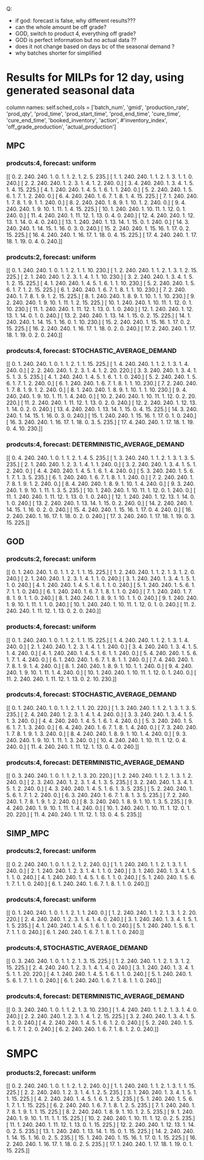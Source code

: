 Q:
- if god: forecast is false, why different results???
- can the whole amount be off grade?
- GOD, switch to product 4, everything off grade?
- GOD is perfect information but no actual data ??
- does it not change based on days bc of the seasonal demand ?
- why batches shorter for simplified

# Results for MILPs for 12 day, using generated seasonal data

column names:
self.sched_cols = ['batch_num', 'gmid', 'production_rate',
                      'prod_qty', 'prod_time', 'prod_start_time',
                      'prod_end_time', 'cure_time', 'cure_end_time',
                      'booked_inventory', 'action', #'inventory_index',
                      'off_grade_production', 'actual_production']
## MPC
### prodcuts:4, forecast: uniform

[[  0.   2. 240. 240.   1.   0.   1.   1.   2.   1.   2.   5. 235.]
 [  1.   1. 240. 240.   1.   1.   2.   1.   3.   1.   1.   0. 240.]
 [  2.   2. 240. 240.   1.   2.   3.   1.   4.   1.   2. 240.   0.]
 [  3.   4. 240. 240.   1.   3.   4.   1.   5.   1.   4.  15. 225.]
 [  4.   1. 240. 240.   1.   4.   5.   1.   6.   1.   1. 240.   0.]
 [  5.   2. 240. 240.   1.   5.   6.   1.   7.   1.   2. 240.   0.]
 [  6.   4. 240. 240.   1.   6.   7.   1.   8.   1.   4.  15. 225.]
 [  7.   1. 240. 240.   1.   7.   8.   1.   9.   1.   1. 240.   0.]
 [  8.   2. 240. 240.   1.   8.   9.   1.  10.   1.   2. 240.   0.]
 [  9.   4. 240. 240.   1.   9.  10.   1.  11.   1.   4.  15. 225.]
 [ 10.   1. 240. 240.   1.  10.  11.   1.  12.   0.   1. 240.   0.]
 [ 11.   4. 240. 240.   1.  11.  12.   1.  13.   0.   4.   0. 240.]
 [ 12.   4. 240. 240.   1.  12.  13.   1.  14.   0.   4.   0. 240.]
 [ 13.   1. 240. 240.   1.  13.  14.   1.  15.   0.   1. 240.   0.]
 [ 14.   3. 240. 240.   1.  14.  15.   1.  16.   0.   3.   0. 240.]
 [ 15.   2. 240. 240.   1.  15.  16.   1.  17.   0.   2.  15. 225.]
 [ 16.   4. 240. 240.   1.  16.  17.   1.  18.   0.   4.  15. 225.]
 [ 17.   4. 240. 240.   1.  17.  18.   1.  19.   0.   4.   0. 240.]]


 ### prodcuts:2, forecast: uniform

 [[  0.   1. 240. 240.   1.   0.   1.   1.   2.   1.   1.  10. 230.]
 [  1.   2. 240. 240.   1.   1.   2.   1.   3.   1.   2.  15. 225.]
 [  2.   1. 240. 240.   1.   2.   3.   1.   4.   1.   1.  10. 230.]
 [  3.   2. 240. 240.   1.   3.   4.   1.   5.   1.   2.  15. 225.]
 [  4.   1. 240. 240.   1.   4.   5.   1.   6.   1.   1.  10. 230.]
 [  5.   2. 240. 240.   1.   5.   6.   1.   7.   1.   2.  15. 225.]
 [  6.   1. 240. 240.   1.   6.   7.   1.   8.   1.   1.  10. 230.]
 [  7.   2. 240. 240.   1.   7.   8.   1.   9.   1.   2.  15. 225.]
 [  8.   1. 240. 240.   1.   8.   9.   1.  10.   1.   1.  10. 230.]
 [  9.   2. 240. 240.   1.   9.  10.   1.  11.   1.   2.  15. 225.]
 [ 10.   1. 240. 240.   1.  10.  11.   1.  12.   0.   1.  10. 230.]
 [ 11.   1. 240. 240.   1.  11.  12.   1.  13.   0.   1.   0. 240.]
 [ 12.   1. 240. 240.   1.  12.  13.   1.  14.   0.   1.   0. 240.]
 [ 13.   2. 240. 240.   1.  13.  14.   1.  15.   0.   2.  15. 225.]
 [ 14.   1. 240. 240.   1.  14.  15.   1.  16.   0.   1.  10. 230.]
 [ 15.   2. 240. 240.   1.  15.  16.   1.  17.   0.   2.  15. 225.]
 [ 16.   2. 240. 240.   1.  16.  17.   1.  18.   0.   2.   0. 240.]
 [ 17.   2. 240. 240.   1.  17.  18.   1.  19.   0.   2.   0. 240.]]

### prodcuts:4, forecast: STOCHASTIC_AVERAGE_DEMAND
[[  0.   1. 240. 240.   1.   0.   1.   1.   2.   1.   1.  15. 225.]
 [  1.   4. 240. 240.   1.   1.   2.   1.   3.   1.   4. 240.   0.]
 [  2.   2. 240. 240.   1.   2.   3.   1.   4.   1.   2.  20. 220.]
 [  3.   3. 240. 240.   1.   3.   4.   1.   5.   1.   3.   5. 235.]
 [  4.   1. 240. 240.   1.   4.   5.   1.   6.   1.   1.   0. 240.]
 [  5.   2. 240. 240.   1.   5.   6.   1.   7.   1.   2. 240.   0.]
 [  6.   1. 240. 240.   1.   6.   7.   1.   8.   1.   1.  10. 230.]
 [  7.   2. 240. 240.   1.   7.   8.   1.   9.   1.   2. 240.   0.]
 [  8.   1. 240. 240.   1.   8.   9.   1.  10.   1.   1.  10. 230.]
 [  9.   4. 240. 240.   1.   9.  10.   1.  11.   1.   4. 240.   0.]
 [ 10.   2. 240. 240.   1.  10.  11.   1.  12.   0.   2.  20. 220.]
 [ 11.   2. 240. 240.   1.  11.  12.   1.  13.   0.   2.   0. 240.]
 [ 12.   2. 240. 240.   1.  12.  13.   1.  14.   0.   2.   0. 240.]
 [ 13.   4. 240. 240.   1.  13.  14.   1.  15.   0.   4.  15. 225.]
 [ 14.   3. 240. 240.   1.  14.  15.   1.  16.   0.   3.   0. 240.]
 [ 15.   1. 240. 240.   1.  15.  16.   1.  17.   0.   1.   0. 240.]
 [ 16.   3. 240. 240.   1.  16.  17.   1.  18.   0.   3.   5. 235.]
 [ 17.   4. 240. 240.   1.  17.  18.   1.  19.   0.   4.  10. 230.]]

 ### prodcuts:4, forecast: DETERMINISTIC_AVERAGE_DEMAND
[[  0.   4. 240. 240.   1.   0.   1.   1.   2.   1.   4.   5. 235.]
 [  1.   3. 240. 240.   1.   1.   2.   1.   3.   1.   3.   5. 235.]
 [  2.   1. 240. 240.   1.   2.   3.   1.   4.   1.   1. 240.   0.]
 [  3.   2. 240. 240.   1.   3.   4.   1.   5.   1.   2. 240.   0.]
 [  4.   4. 240. 240.   1.   4.   5.   1.   6.   1.   4. 240.   0.]
 [  5.   3. 240. 240.   1.   5.   6.   1.   7.   1.   3.   5. 235.]
 [  6.   1. 240. 240.   1.   6.   7.   1.   8.   1.   1. 240.   0.]
 [  7.   2. 240. 240.   1.   7.   8.   1.   9.   1.   2. 240.   0.]
 [  8.   4. 240. 240.   1.   8.   9.   1.  10.   1.   4. 240.   0.]
 [  9.   3. 240. 240.   1.   9.  10.   1.  11.   1.   3.   5. 235.]
 [ 10.   1. 240. 240.   1.  10.  11.   1.  12.   0.   1. 240.   0.]
 [ 11.   1. 240. 240.   1.  11.  12.   1.  13.   0.   1.   0. 240.]
 [ 12.   1. 240. 240.   1.  12.  13.   1.  14.   0.   1.   0. 240.]
 [ 13.   2. 240. 240.   1.  13.  14.   1.  15.   0.   2. 240.   0.]
 [ 14.   2. 240. 240.   1.  14.  15.   1.  16.   0.   2.   0. 240.]
 [ 15.   4. 240. 240.   1.  15.  16.   1.  17.   0.   4. 240.   0.]
 [ 16.   2. 240. 240.   1.  16.  17.   1.  18.   0.   2.   0. 240.]
 [ 17.   3. 240. 240.   1.  17.  18.   1.  19.   0.   3.  15. 225.]]


## GOD

### prodcuts:2, forecast: uniform
 [[  0.   1. 240. 240.   1.   0.   1.   1.   2.   1.   1.  15. 225.]
 [  1.   2. 240. 240.   1.   1.   2.   1.   3.   1.   2.   0. 240.]
 [  2.   1. 240. 240.   1.   2.   3.   1.   4.   1.   1.   0. 240.]
 [  3.   1. 240. 240.   1.   3.   4.   1.   5.   1.   1.   0. 240.]
 [  4.   1. 240. 240.   1.   4.   5.   1.   6.   1.   1.   0. 240.]
 [  5.   1. 240. 240.   1.   5.   6.   1.   7.   1.   1.   0. 240.]
 [  6.   1. 240. 240.   1.   6.   7.   1.   8.   1.   1.   0. 240.]
 [  7.   1. 240. 240.   1.   7.   8.   1.   9.   1.   1.   0. 240.]
 [  8.   1. 240. 240.   1.   8.   9.   1.  10.   1.   1.   0. 240.]
 [  9.   1. 240. 240.   1.   9.  10.   1.  11.   1.   1.   0. 240.]
 [ 10.   1. 240. 240.   1.  10.  11.   1.  12.   0.   1.   0. 240.]
 [ 11.   2. 240. 240.   1.  11.  12.   1.  13.   0.   2.   0. 240.]]

 ### products:4, forecast: uniform
[[  0.   1. 240. 240.   1.   0.   1.   1.   2.   1.   1.  15. 225.]
 [  1.   4. 240. 240.   1.   1.   2.   1.   3.   1.   4. 240.   0.]
 [  2.   1. 240. 240.   1.   2.   3.   1.   4.   1.   1. 240.   0.]
 [  3.   4. 240. 240.   1.   3.   4.   1.   5.   1.   4. 240.   0.]
 [  4.   1. 240. 240.   1.   4.   5.   1.   6.   1.   1. 240.   0.]
 [  5.   4. 240. 240.   1.   5.   6.   1.   7.   1.   4. 240.   0.]
 [  6.   1. 240. 240.   1.   6.   7.   1.   8.   1.   1. 240.   0.]
 [  7.   4. 240. 240.   1.   7.   8.   1.   9.   1.   4. 240.   0.]
 [  8.   1. 240. 240.   1.   8.   9.   1.  10.   1.   1. 240.   0.]
 [  9.   4. 240. 240.   1.   9.  10.   1.  11.   1.   4. 240.   0.]
 [ 10.   1. 240. 240.   1.  10.  11.   1.  12.   0.   1. 240.   0.]
 [ 11.   2. 240. 240.   1.  11.  12.   1.  13.   0.   2.  10. 230.]]

### prodcuts:4, forecast: STOCHASTIC_AVERAGE_DEMAND

 [[  0.   1. 240. 240.   1.   0.   1.   1.   2.   1.   1.  20. 220.]
 [  1.   3. 240. 240.   1.   1.   2.   1.   3.   1.   3.   5. 235.]
 [  2.   4. 240. 240.   1.   2.   3.   1.   4.   1.   4. 240.   0.]
 [  3.   3. 240. 240.   1.   3.   4.   1.   5.   1.   3. 240.   0.]
 [  4.   4. 240. 240.   1.   4.   5.   1.   6.   1.   4. 240.   0.]
 [  5.   3. 240. 240.   1.   5.   6.   1.   7.   1.   3. 240.   0.]
 [  6.   4. 240. 240.   1.   6.   7.   1.   8.   1.   4. 240.   0.]
 [  7.   3. 240. 240.   1.   7.   8.   1.   9.   1.   3. 240.   0.]
 [  8.   4. 240. 240.   1.   8.   9.   1.  10.   1.   4. 240.   0.]
 [  9.   3. 240. 240.   1.   9.  10.   1.  11.   1.   3. 240.   0.]
 [ 10.   4. 240. 240.   1.  10.  11.   1.  12.   0.   4. 240.   0.]
 [ 11.   4. 240. 240.   1.  11.  12.   1.  13.   0.   4.   0. 240.]]

  ### prodcuts:4, forecast: DETERMINISTIC_AVERAGE_DEMAND
[[  0.   3. 240. 240.   1.   0.   1.   1.   2.   1.   3.  20. 220.]
 [  1.   2. 240. 240.   1.   1.   2.   1.   3.   1.   2. 240.   0.]
 [  2.   3. 240. 240.   1.   2.   3.   1.   4.   1.   3.   5. 235.]
 [  3.   2. 240. 240.   1.   3.   4.   1.   5.   1.   2. 240.   0.]
 [  4.   3. 240. 240.   1.   4.   5.   1.   6.   1.   3.   5. 235.]
 [  5.   2. 240. 240.   1.   5.   6.   1.   7.   1.   2. 240.   0.]
 [  6.   3. 240. 240.   1.   6.   7.   1.   8.   1.   3.   5. 235.]
 [  7.   2. 240. 240.   1.   7.   8.   1.   9.   1.   2. 240.   0.]
 [  8.   3. 240. 240.   1.   8.   9.   1.  10.   1.   3.   5. 235.]
 [  9.   4. 240. 240.   1.   9.  10.   1.  11.   1.   4. 240.   0.]
 [ 10.   1. 240. 240.   1.  10.  11.   1.  12.   0.   1.  20. 220.]
 [ 11.   4. 240. 240.   1.  11.  12.   1.  13.   0.   4.   5. 235.]]

 ## SIMP_MPC
 
 ### prodcuts:2, forecast: uniform
 [[ 0.   2. 240. 240.   1.   0.   1.   1.   2.   1.   2. 240.   0.]
 [  1.   1. 240. 240.   1.   1.   2.   1.   3.   1.   1. 240.   0.]
 [  2.   1. 240. 240.   1.   2.   3.   1.   4.   1.   1.   0. 240.]
 [  3.   1. 240. 240.   1.   3.   4.   1.   5.   1.   1.   0. 240.]
 [  4.   1. 240. 240.   1.   4.   5.   1.   6.   1.   1.   0. 240.]
 [  5.   1. 240. 240.   1.   5.   6.   1.   7.   1.   1.   0. 240.]
 [  6.   1. 240. 240.   1.   6.   7.   1.   8.   1.   1.   0. 240.]]
 

  ### prodcuts:4, forecast: uniform
 [[ 0.   1. 240. 240.   1.   0.   1.   1.   2.   1.   1. 240.   0.]
 [  1.   2. 240. 240.   1.   1.   2.   1.   3.   1.   2.  20. 220.]
 [  2.   4. 240. 240.   1.   2.   3.   1.   4.   1.   4.   0. 240.]
 [  3.   1. 240. 240.   1.   3.   4.   1.   5.   1.   1.   5. 235.]
 [  4.   1. 240. 240.   1.   4.   5.   1.   6.   1.   1.   0. 240.]
 [  5.   1. 240. 240.   1.   5.   6.   1.   7.   1.   1.   0. 240.]
 [  6.   1. 240. 240.   1.   6.   7.   1.   8.   1.   1.   0. 240.]]

  ### prodcuts:4, STOCHASTIC_AVERAGE_DEMAND
 [[  0.   3. 240. 240.   1.   0.   1.   1.   2.   1.   3.  15. 225.]
 [  1.   2. 240. 240.   1.   1.   2.   1.   3.   1.   2.  15. 225.]
 [  2.   4. 240. 240.   1.   2.   3.   1.   4.   1.   4.   0. 240.]
 [  3.   1. 240. 240.   1.   3.   4.   1.   5.   1.   1.  20. 220.]
 [  4.   1. 240. 240.   1.   4.   5.   1.   6.   1.   1.   0. 240.]
 [  5.   1. 240. 240.   1.   5.   6.   1.   7.   1.   1.   0. 240.]
 [  6.   1. 240. 240.   1.   6.   7.   1.   8.   1.   1.   0. 240.]]

   ### prodcuts:4, forecast: DETERMINISTIC_AVERAGE_DEMAND
[[  0.   3. 240. 240.   1.   0.   1.   1.   2.   1.   3.  10. 230.]
 [  1.   4. 240. 240.   1.   1.   2.   1.   3.   1.   4.   0. 240.]
 [  2.   2. 240. 240.   1.   2.   3.   1.   4.   1.   2.  15. 225.]
 [  3.   2. 240. 240.   1.   3.   4.   1.   5.   1.   2.   0. 240.]
 [  4.   2. 240. 240.   1.   4.   5.   1.   6.   1.   2.   0. 240.]
 [  5.   2. 240. 240.   1.   5.   6.   1.   7.   1.   2.   0. 240.]
 [  6.   2. 240. 240.   1.   6.   7.   1.   8.   1.   2.   0. 240.]]

# SMPC
### products:2, forecast: uniform
[[  0.   2. 240. 240.   1.   0.   1.   1.   2.   1.   2. 240.   0.]
 [  1.   1. 240. 240.   1.   1.   2.   1.   3.   1.   1.  15. 225.]
 [  2.   2. 240. 240.   1.   2.   3.   1.   4.   1.   2.   5. 235.]
 [  3.   1. 240. 240.   1.   3.   4.   1.   5.   1.   1.  15. 225.]
 [  4.   2. 240. 240.   1.   4.   5.   1.   6.   1.   2.   5. 235.]
 [  5.   1. 240. 240.   1.   5.   6.   1.   7.   1.   1.  15. 225.]
 [  6.   2. 240. 240.   1.   6.   7.   1.   8.   1.   2.   5. 235.]
 [  7.   1. 240. 240.   1.   7.   8.   1.   9.   1.   1.  15. 225.]
 [  8.   2. 240. 240.   1.   8.   9.   1.  10.   1.   2.   5. 235.]
 [  9.   1. 240. 240.   1.   9.  10.   1.  11.   1.   1.  15. 225.]
 [ 10.   2. 240. 240.   1.  10.  11.   1.  12.   0.   2.   5. 235.]
 [ 11.   1. 240. 240.   1.  11.  12.   1.  13.   0.   1.  15. 225.]
 [ 12.   2. 240. 240.   1.  12.  13.   1.  14.   0.   2.   5. 235.]
 [ 13.   1. 240. 240.   1.  13.  14.   1.  15.   0.   1.  15. 225.]
 [ 14.   2. 240. 240.   1.  14.  15.   1.  16.   0.   2.   5. 235.]
 [ 15.   1. 240. 240.   1.  15.  16.   1.  17.   0.   1.  15. 225.]
 [ 16.   2. 240. 240.   1.  16.  17.   1.  18.   0.   2.   5. 235.]
 [ 17.   1. 240. 240.   1.  17.  18.   1.  19.   0.   1.  15. 225.]]